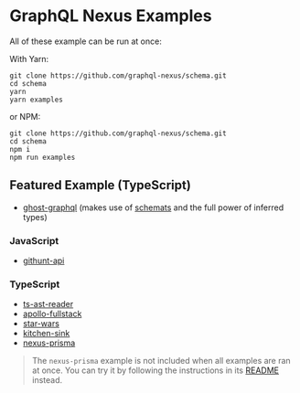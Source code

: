 # GraphQL Nexus Examples

All of these example can be run at once:

With Yarn:

```
git clone https://github.com/graphql-nexus/schema.git
cd schema
yarn
yarn examples
```

or NPM:

```
git clone https://github.com/graphql-nexus/schema.git
cd schema
npm i
npm run examples
```

## Featured Example (TypeScript)

- [ghost-graphql](ghost) (makes use of [schemats](https://github.com/SweetIQ/schemats) and the full power of inferred types)

### JavaScript

- [githunt-api](githunt-api)

### TypeScript

- [ts-ast-reader](ts-ast-reader)
- [apollo-fullstack](apollo-fullstack)
- [star-wars](star-wars)
- [kitchen-sink](kitchen-sink)
- [nexus-prisma](nexus-prisma)

> The `nexus-prisma` example is not included when all examples are ran at once. You can try it by following the instructions in its [README](nexus-prisma) instead.
